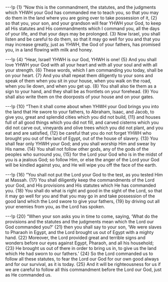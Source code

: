 ---!p
{1} “Now this is the commandment, the statutes, and the judgments which YHWH your God has commanded me to teach you, so that you may do them in the land where you are going over to take possession of it, {2} so that you, your son, and your grandson will fear YHWH your God, to keep all His statutes and His commandments which I command you, all the days of your life, and that your days may be prolonged. {3} Now Israel, you shall listen and be careful to do them, so that it may go well for you and that you may increase greatly, just as YHWH, the God of your fathers, has promised you, in a land flowing with milk and honey.

---!p
{4} “Hear, Israel! YHWH is our God, YHWH is one! {5} And you shall love YHWH your God with all your heart and with all your soul and with all your strength. {6} These words, which I am commanding you today, shall be on your heart. {7} And you shall repeat them diligently to your sons and speak of them when you sit in your house, when you walk on the road, when you lie down, and when you get up. {8} You shall also tie them as a sign to your hand, and they shall be as frontlets on your forehead. {9} You shall also write them on the doorposts of your house and on your gates.

---!p
{10} “Then it shall come about when YHWH your God brings you into the land that He swore to your fathers, to Abraham, Isaac, and Jacob, to give you, great and splendid cities which you did not build, {11} and houses full of all good things which you did not fill, and carved cisterns which you did not carve out, vineyards and olive trees which you did not plant, and you eat and are satisfied, {12} be careful that you do not forget YHWH who brought you out of the land of Egypt, out of the house of slavery. {13} You shall fear only YHWH your God; and you shall worship Him and swear by His name. {14} You shall not follow other gods, any of the gods of the peoples who surround you, {15} for the Lord your God who is in the midst of you is a jealous God; so follow Him, or else the anger of the Lord your God will be kindled against you, and He will wipe you off the face of the earth.

---!p
{16} “You shall not put the Lord your God to the test, as you tested Him at Massah. {17} You shall diligently keep the commandments of the Lord your God, and His provisions and His statutes which He has commanded you. {18} You shall do what is right and good in the sight of the Lord, so that it may go well for you and that you may go in and take possession of the good land which the Lord swore to give your fathers, {19} by driving out all your enemies from you, as the Lord has spoken.

---!p
{20} “When your son asks you in time to come, saying, ‘What do the provisions and the statutes and the judgments mean which the Lord our God commanded you?’ {21} then you shall say to your son, ‘We were slaves to Pharaoh in Egypt, and the Lord brought us out of Egypt with a mighty hand. {22} Moreover, the Lord provided great and terrible signs and wonders before our eyes against Egypt, Pharaoh, and all his household; {23} He brought us out of there in order to bring us in, to give us the land which He had sworn to our fathers.’ {24} So the Lord commanded us to follow all these statutes, to fear the Lord our God for our own good always and for our survival, as it is today. {25} And it will be righteousness for us if we are careful to follow all this commandment before the Lord our God, just as He commanded us.